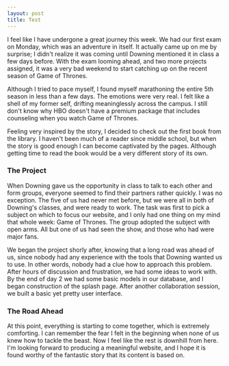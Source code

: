 ```yaml
---
layout: post
title: Test
---
```


I feel like I have undergone a great journey this week. We had our first exam on Monday, which was an adventure in itself. It actually came up on me by surprise; I didn't realize it was coming until Downing mentioned it in class a few days before. With the exam looming ahead, and two more projects assigned, it was a very bad weekend to start catching up on the recent season of Game of Thrones.

Although I tried to pace myself, I found myself marathoning the entire 5th season in less than a few days. The emotions were very real. I felt like a shell of my former self, drifting meaninglessly across the campus. I still don't know why HBO doesn't have a premium package that includes counseling when you watch Game of Thrones.

Feeling very inspired by the story, I decided to check out the first book from the library. I haven't been much of a reader since middle school, but when the story is good enough I can become captivated by the pages. Although getting time to read the book would be a very different story of its own.

### The Project

When Downing gave us the opportunity in class to talk to each other and form groups, everyone seemed to find their partners rather quickly. I was no exception. The five of us had never met before, but we were all in both of Downing's classes, and were ready to work. The task was first to pick a subject on which to focus our website, and I only had one thing on my mind that whole week: Game of Thrones. The group adopted the subject with open arms. All but one of us had seen the show, and those who had were major fans.

We began the project shorly after, knowing that a long road was ahead of us, since nobody had any experience with the tools that Downing wanted us to use. In other words, nobody had a clue how to approach this problem. After hours of discussion and frustration, we had some ideas to work with. By the end of day 2 we had some basic models in our database, and I began construction of the splash page. After another collaboration session, we built a basic yet pretty user interface. 

### The Road Ahead

At this point, everything is starting to come together, which is extremely comforting. I can remember the fear I felt in the beginning when none of us knew how to tackle the beast. Now I feel like the rest is downhill from here. I'm looking forward to producing a meaningful website, and I hope it is found worthy of the fantastic story that its content is based on.
